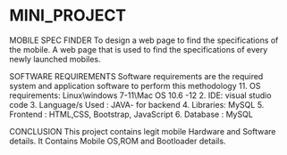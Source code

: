 # MINI_PROJECT
MOBILE SPEC FINDER
   To design a web page to find the specifications of the mobile.
   A web page that is used to find the specifications of every newly launched mobiles.

SOFTWARE REQUIREMENTS
   Software requirements are the required system and application software to perform this
methodology
11. OS requirements: Linux\windows 7-11\Mac OS 10.6 -12
2. IDE: visual studio code
3. Language/s Used : JAVA- for backend
4. Libraries: MySQL
5. Frontend : HTML,CSS, Bootstrap, JavaScript
6. Database : MySQL

CONCLUSION
   This project contains legit mobile Hardware and Software details.
   It Contains Mobile OS,ROM and Bootloader details.
